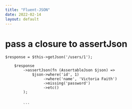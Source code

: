 ```yaml
---
title: "Fluent-JSON"
date: 2022-02-14
layout: default
---
```




# pass a closure to assertJson

```
$response = $this->getJson('/users/1');
 
    $response
        ->assertJson(fn (AssertableJson $json) =>
            $json->where('id', 1)
                 ->where('name', 'Victoria Faith')
                 ->missing('password')
                 ->etc()
        );
        
        
        ```
